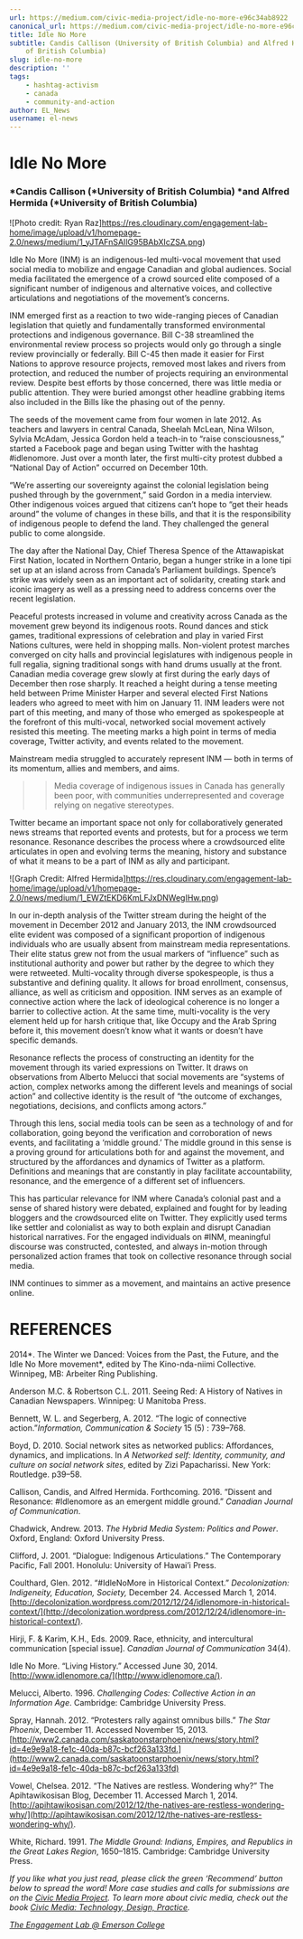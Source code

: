 ```yaml
---
url: https://medium.com/civic-media-project/idle-no-more-e96c34ab8922
canonical_url: https://medium.com/civic-media-project/idle-no-more-e96c34ab8922
title: Idle No More
subtitle: Candis Callison (University of British Columbia) and Alfred Hermida (University
    of British Columbia)
slug: idle-no-more
description: ''
tags:
    - hashtag-activism
    - canada
    - community-and-action
author: EL_News
username: el-news
---
```


# Idle No More

### *Candis Callison (*University of British Columbia) *and Alfred Hermida (*University of British Columbia)

![Photo credit: Ryan Raz]https://res.cloudinary.com/engagement-lab-home/image/upload/v1/homepage-2.0/news/medium/1_yJTAFnSAIlG95BAbXIcZSA.png)

Idle No More (INM) is an indigenous-led multi-vocal movement that used social media to mobilize and engage Canadian and global audiences. Social media facilitated the emergence of a crowd sourced elite composed of a significant number of indigenous and alternative voices, and collective articulations and negotiations of the movement’s concerns.

INM emerged first as a reaction to two wide-ranging pieces of Canadian legislation that quietly and fundamentally transformed environmental protections and indigenous governance. Bill C-38 streamlined the environmental review process so projects would only go through a single review provincially or federally. Bill C-45 then made it easier for First Nations to approve resource projects, removed most lakes and rivers from protection, and reduced the number of projects requiring an environmental review. Despite best efforts by those concerned, there was little media or public attention. They were buried amongst other headline grabbing items also included in the Bills like the phasing out of the penny.

The seeds of the movement came from four women in late 2012. As teachers and lawyers in central Canada, Sheelah McLean, Nina Wilson, Sylvia McAdam, Jessica Gordon held a teach-in to “raise consciousness,” started a Facebook page and began using Twitter with the hashtag #idlenomore. Just over a month later, the first multi-city protest dubbed a “National Day of Action” occurred on December 10th.

“We’re asserting our sovereignty against the colonial legislation being pushed through by the government,” said Gordon in a media interview. Other indigenous voices argued that citizens can’t hope to “get their heads around” the volume of changes in these bills, and that it is the responsibility of indigenous people to defend the land. They challenged the general public to come alongside.

The day after the National Day, Chief Theresa Spence of the Attawapiskat First Nation, located in Northern Ontario, began a hunger strike in a lone tipi set up at an island across from Canada’s Parliament buildings. Spence’s strike was widely seen as an important act of solidarity, creating stark and iconic imagery as well as a pressing need to address concerns over the recent legislation.

Peaceful protests increased in volume and creativity across Canada as the movement grew beyond its indigenous roots. Round dances and stick games, traditional expressions of celebration and play in varied First Nations cultures, were held in shopping malls. Non-violent protest marches converged on city halls and provincial legislatures with indigenous people in full regalia, signing traditional songs with hand drums usually at the front. Canadian media coverage grew slowly at first during the early days of December then rose sharply. It reached a height during a tense meeting held between Prime Minister Harper and several elected First Nations leaders who agreed to meet with him on January 11. INM leaders were not part of this meeting, and many of those who emerged as spokespeople at the forefront of this multi-vocal, networked social movement actively resisted this meeting. The meeting marks a high point in terms of media coverage, Twitter activity, and events related to the movement.

Mainstream media struggled to accurately represent INM — both in terms of its momentum, allies and members, and aims.

> > Media coverage of indigenous issues in Canada has generally been poor, with communities underrepresented and coverage relying on negative stereotypes.

Twitter became an important space not only for collaboratively generated news streams that reported events and protests, but for a process we term resonance. Resonance describes the process where a crowdsourced elite articulates in open and evolving terms the meaning, history and substance of what it means to be a part of INM as ally and participant.

![Graph Credit: Alfred Hermida]https://res.cloudinary.com/engagement-lab-home/image/upload/v1/homepage-2.0/news/medium/1_EWZtEKD6KmLFJxDNWegIHw.png)

In our in-depth analysis of the Twitter stream during the height of the movement in December 2012 and January 2013, the INM crowdsourced elite evident was composed of a significant proportion of indigenous individuals who are usually absent from mainstream media representations. Their elite status grew not from the usual markers of “influence” such as institutional authority and power but rather by the degree to which they were retweeted. Multi-vocality through diverse spokespeople, is thus a substantive and defining quality. It allows for broad enrollment, consensus, alliance, as well as criticism and opposition. INM serves as an example of connective action where the lack of ideological coherence is no longer a barrier to collective action. At the same time, multi-vocality is the very element held up for harsh critique that, like Occupy and the Arab Spring before it, this movement doesn’t know what it wants or doesn’t have specific demands.

Resonance reflects the process of constructing an identity for the movement through its varied expressions on Twitter. It draws on observations from Alberto Melucci that social movements are “systems of action, complex networks among the different levels and meanings of social action” and collective identity is the result of “the outcome of exchanges, negotiations, decisions, and conflicts among actors.”

Through this lens, social media tools can be seen as a technology of and for collaboration, going beyond the verification and corroboration of news events, and facilitating a ‘middle ground.’ The middle ground in this sense is a proving ground for articulations both for and against the movement, and structured by the affordances and dynamics of Twitter as a platform. Definitions and meanings that are constantly in play facilitate accountability, resonance, and the emergence of a different set of influencers.

This has particular relevance for INM where Canada’s colonial past and a sense of shared history were debated, explained and fought for by leading bloggers and the crowdsourced elite on Twitter. They explicitly used terms like settler and colonialist as way to both explain and disrupt Canadian historical narratives. For the engaged individuals on #INM, meaningful discourse was constructed, contested, and always in-motion through personalized action frames that took on collective resonance through social media.

INM continues to simmer as a movement, and maintains an active presence online.

# REFERENCES

2014*. The Winter we Danced: Voices from the Past, the Future, and the Idle No More movement*, edited by The Kino-nda-niimi Collective. Winnipeg, MB: Arbeiter Ring Publishing.

Anderson M.C. & Robertson C.L. 2011. Seeing Red: A History of Natives in Canadian Newspapers. Winnipeg: U Manitoba Press.

Bennett, W. L. and Segerberg, A. 2012. “The logic of connective action.”_Information, Communication & Society_ 15 (5) : 739–768.

Boyd, D. 2010. Social network sites as networked publics: Affordances, dynamics, and implications. In _A Networked self: Identity, community, and culture on social network sites_, edited by Zizi Papacharissi. New York: Routledge. p39–58.

Callison, Candis, and Alfred Hermida. Forthcoming. 2016. “Dissent and Resonance: #Idlenomore as an emergent middle ground.” _Canadian Journal of Communication_.

Chadwick, Andrew. 2013. _The Hybrid Media System: Politics and Power_. Oxford, England: Oxford University Press.

Clifford, J. 2001. “Dialogue: Indigenous Articulations.” The Contemporary Pacific, Fall 2001. Honolulu: University of Hawai’i Press.

Coulthard, Glen. 2012. “#IdleNoMore in Historical Context.” _Decolonization: Indigeneity, Education, Society,_ December 24. Accessed March 1, 2014.[http://decolonization.wordpress.com/2012/12/24/idlenomore-in-historical-context/](http://decolonization.wordpress.com/2012/12/24/idlenomore-in-historical-context/).

Hirji, F. & Karim, K.H., Eds. 2009. Race, ethnicity, and intercultural communication [special issue]. _Canadian Journal of Communication_ 34(4).

Idle No More. “Living History.” Accessed June 30, 2014.[http://www.idlenomore.ca/](http://www.idlenomore.ca/).

Melucci, Alberto. 1996. _Challenging Codes: Collective Action in an Information Age_. Cambridge: Cambridge University Press.

Spray, Hannah. 2012. “Protesters rally against omnibus bills.” _The Star Phoenix_, December 11. Accessed November 15, 2013.[http://www2.canada.com/saskatoonstarphoenix/news/story.html?id=4e9e9a18-fe1c-40da-b87c-bcf263a133fd.](http://www2.canada.com/saskatoonstarphoenix/news/story.html?id=4e9e9a18-fe1c-40da-b87c-bcf263a133fd)

Vowel, Chelsea. 2012. “The Natives are restless. Wondering why?” The Apihtawikosisan Blog, December 11. Accessed March 1, 2014.[http://apihtawikosisan.com/2012/12/the-natives-are-restless-wondering-why/](http://apihtawikosisan.com/2012/12/the-natives-are-restless-wondering-why/).

White, Richard. 1991. _The Middle Ground: Indians, Empires, and Republics in the Great Lakes Region_, 1650–1815. Cambridge: Cambridge University Press.

_If you like what you just read, please click the green ‘Recommend’ button below to spread the word! More case studies and calls for submissions are on the [Civic Media Project](http://www.civicmediaproject.com). To learn more about civic media, check out the book [Civic Media: Technology, Design, Practice](https://mitpress.mit.edu/books/civic-media)._

[_The Engagement Lab @ Emerson College_](http://elab.emerson.edu)
